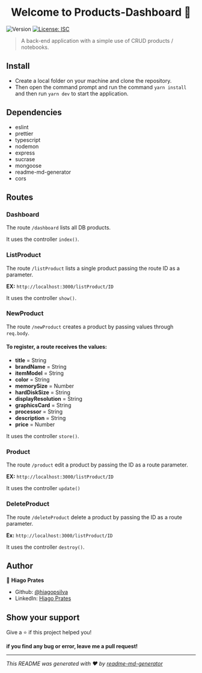 <h1 align="center">Welcome to Products-Dashboard 👋</h1>
<p>
  <img alt="Version" src="https://img.shields.io/badge/version-1.0.0-blue.svg?cacheSeconds=2592000" />
  <a href="#" target="_blank">
    <img alt="License: ISC" src="https://img.shields.io/badge/License-ISC-yellow.svg" />
  </a>
</p>

> A back-end application with a simple use of CRUD products / notebooks.

## Install

* Create a local folder on your machine and clone the repository.
* Then open the command prompt and run the command ```yarn install``` and then run ```yarn dev``` to start the application.

## Dependencies 
  * eslint
  * prettier
  * typescript
  * nodemon
  * express
  * sucrase
  * mongoose
  * readme-md-generator
  * cors

## Routes

### Dashboard 
  The route ```/dashboard``` lists all DB products. 
  
  It uses the controller ```index()```.

### ListProduct 
  The route ```/listProduct``` lists a single product passing the route ID as a parameter. 
  
  **EX:** ```http://localhost:3000/listProduct/ID``` 

  It uses the controller ```show()```.

### NewProduct 
  The route ```/newProduct``` creates a product by passing values ​​through ```req.body```.

  #### To register, a route receives the values:
  * **title** = String
  * **brandName** = String
  * **itemModel** = String
  * **color** = String
  * **memorySize** = Number
  * **hardDiskSize** = String
  * **displayResolution** = String
  * **graphicsCard** = String
  * **processor** = String
  * **description** = String
  * **price** = Number
  
  It uses the controller ```store()```.

### Product
  The route ```/product``` edit a product by passing the ID as a route parameter.
  
  **EX:**  ```http://localhost:3000/listProduct/ID```

  It uses the controller ```update()```

### DeleteProduct
  The route ```/deleteProduct``` delete a product by passing the ID as a route parameter.
  
  **Ex:** ```http://localhost:3000/listProduct/ID```
  
  It uses the controller ```destroy()```.

## Author

👤 **Hiago Prates**

* Github: [@hiagopsilva](https://github.com/hiagopsilva)
* LinkedIn: [Hiago Prates](https://www.linkedin.com/in/hiago-prates-04902b132/)

## Show your support

Give a ⭐️ if this project helped you!

**if you find any bug or error, leave me a pull request!**

***
_This README was generated with ❤️ by [readme-md-generator](https://github.com/kefranabg/readme-md-generator)_